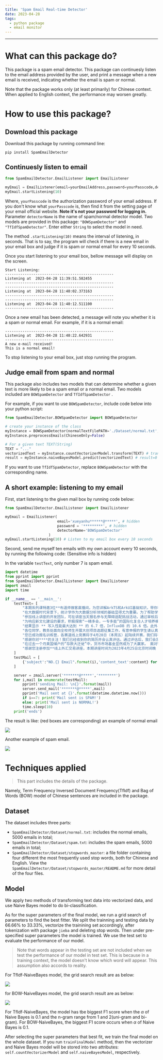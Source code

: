```yaml
---
title: 'Spam Email Real-time Detector'
date: 2023-04-28
tags:
  - python package
  - email monitor
---
```


------

# What can this package do?

This package is a spam email detector. This package can continuesly listen to the email address provided by the user, and print a message when a new email is received, indicating whether the email is spam or normal.

Note that the package works only (at least primarily) for Chinese context. When applied to English context, the performance may worsen greatly.

# How to use this package?

## Download this package

Download this package by running command line:

```shell
pip install SpamEmailDetector
```

## Continuesly listen to email

```python
from SpamEmailDetector.EmailListener import EmailListener

myEmail = EmailListener(email=yourEmailAddress,password=yourPasscode,detectorName=nameOfDetector)
myEmail.startListening(10)
```

Where, `yourPasscode` is the authorization password of your email address. If you don't know what `yourPasscode` is, then find it from the setting page of your email official website. **Note it's not your password for logging in.** Parameter `detectorName` is the name of spam/normal detector model. Two models are provided in this package: `"BOWSpamDetector"` and `"TfIdfSpamDetector"`. Enter either `String` to select the model in need.

The method `.startListening(10)` means the interval of listening, in seconds. That is to say, the program will check if there is a new email in your email box and judge if it is spam or normal email for every 10 seconds.

Once you start listening to your email box, bellow message will display on the screen. 

```
Start Listening:
-------------------------------------------------- 
Listening at  2023-04-28 11:39:51.582455
--------------------------------------------------
-------------------------------------------------- 
Listening at  2023-04-28 11:40:02.373163
--------------------------------------------------
-------------------------------------------------- 
Listening at  2023-04-28 11:40:12.511100
--------------------------------------------------
```

Once a new email has been detected, a message will note you whether it is a spam or normal email. For example, if it is a normal email:

```
-------------------------------------------------- 
Listening at  2023-04-28 11:40:22.642931
--------------------------------------------------
A new e-mail received!
This is a normal email!
```

To stop listening to your email box, just stop running the program. 

## Judge email from spam and normal

This package also includes two models that can determine whether a given text is more likely to be a spam email or a normal email. Two models included are `BOWSpamDetector` and `TfIdfSpamDetector` .

For example, if you want to use `BOWSpamDetector`, include code below into your python script:

```python
from SpamEmailDetector.BOWSpamDetector import BOWSpamDetector

# create your instance of the class
myInstance = BOWSpamDetector(normalTextFilePATH='./Dataset/normal.txt',spamTextFilePATH='./Dataset/spam.txt', stopWordsTextFilePATH='./Dataset/stopwords_master/baidu_stopwords.txt')
myInstance.preprocessEmails(ChineseOnly=False)

# For a given text TEXT(String)
TEXT = "..."
vectorizedText = myInstance.countVectorizerModel.transform(TEXT) # transform TEXT into vector
result = myInstance.naiveBayesModel.predict(vectorizedText) # result=0 or 1
```

If you want to use `TfIdfSpamDetector`, replace  `BOWSpamDetector` with the corresponding name.

## A short example: listening to my email

First, start listening to the given mail box by running code below:

```python
from SpamEmailDetector.EmailListener import EmailListener

myEmail = EmailListener(
  						email='xueyanhu******@*****', # hidden
  						password = '*********', # hidden
  						detectorName='BOWSpamDetector'
					)
myEmail.startListening(10) # Listen to my email box every 10 seconds
```

Second, send me myself ten emails with my own account every 10 seconds, by running the following code: (Sensitive info is hidden)

In the variable `testText`, only number 7 is spam email.

```python
import datetime
from pprint import pprint
from SpamEmailDetector.EmailListener import EmailListener
import zmail
import time

if __name__ == '__main__':
    testText= [
        "本期系列课特邀3位**布道师做客直播间，为您详解ArkTS和ArkUI基础知识，带你轻松学会ArkTS声明式语法的便捷使用，并手把手教你使用ArkUI搭建基础页面。最后通过一个健康生活案例实战带你掌握HarmonyoS数据管理方法、页面路由方法、弹窗与动画等特性，掌握基本的******应用开发能力。",
        "在大数据时代背景下，统计学作为大数据分析领域的基础显得尤为重要。为了帮助学生更好的学习和应用数据统计与分析的知识，促进统计、计算机、数学等相关专业的发展，培养具有数据分析与应用型人才，经研究决定，中国国际经济技术合作促进会教育发展工作委员会决定主办“第二届全国大学生数据统计与分析竞。竞赛目的在于为我国数据统计与分析行业提供人才支持，夯实人才队伍基础。不论是提高数据分析能力，还是提升自身就业竞争力，本次竞赛都是一个不错的选择！",
        "参加线上讲座的开发团队，可在讲座当天报名参与无障碍适配挑战活动，通过审核后我们将邀请你参加 5 月 18 日在上海设计与开发加速器举办的无障碍宣传日线下活动，在线下你将了解到更多无障碍开发技术，以及与其他开发者进行交流和互动。我们还将邀请使用无障碍功能的用户来分享他们的故事，了解 App 是如何赋能他们的日常生活；以及有经验的开发者来分享他们的工程实践，看如何在产品内部推进无障碍适配。你还可获得一对一咨询和深度辅导，获得针对你 App 的无障碍优化建议。",
        "为响应新文化建设的要求，积极探索“一精多会，一专多能”的国际化复合人才培养模式，提升高校学生的应用能力、跨文化沟通能力、实践能力、高质量就业能力，中国管理科学研究院教育标准化研究所决定主办2023年第二届全国大学生新媒体大赛。",
        "结果显示 ** 写入性能最大达到 ** 的 6.7 倍，InfluxDB 的 10.6 倍。此外，** 在写入过程中消耗了最少计算（CPU）资源和磁盘 IO 开销；相同落盘数据规模下，** 存储空间只有 InfluxDB 的 25%，只有 TimescaleDB 的 4%。此外，对于大多数查询类型，** 的性能均优于 InfluxDB 和 TimescaleDB，在 Complex queries 类型的查询中展现出巨大的优势——** 的 Complex queries 查询性能最高达到了 InfluxDB 的 37 倍、 TimescaleDB 的 28.6 倍。",
        "各位同学，教务处面向全校师生开展大创项目选题征集工作，有意申报的学生请认真阅读通知和附件1的指南，按要求填写附件3，并于4月25日下午五点之前发至邮箱**@163.com，谢谢。",
        "您已成功报名训练营，各赛道线上竞赛将于4月28日（本周五）起陆续开赛，我们将在开赛前通知您详细的参赛信息，请您注意查收短信及邮件。",
        "感谢你对****的关注！我们已经收到你的简历并会认真评估。通过评估后，我们会及时与你联系，请注意保持手机和邮件畅通。",
        "在过去一个月美国储户的“存款大迁徙”中，货币市场基金显然成为了大赢家。 面对银行业持续动荡，寻求更高收益率的投资者大批涌入了美国货币市场基金，这导致货币市场基金的资产规模一路飙升至了创纪录的水平。货币市场基金自身具有的避险吸引力和远远超过银行存款的收益率，吸引了大量的投资者。",
        "感谢您注册参加**线上外汇交易讲座，本期讲座时间为2023年4月25日北京时间晚 8:30-9:30 pm。 本次讲座将使用腾讯会议，建议您提前安装app。"
    ]
    testMail = [
        {'subject':"NO.{} Email".format(i),'content_text':content} for i,content in enumerate(testText)
    ]

    server = zmail.server('*******@*****','********')
    for i,mail in enumerate(testMail):
        pprint('sending Mail: \n{}'.format(mail))
        server.send_mail('*******@*****',mail)
        pprint('Mail sent at {}'.format(datetime.datetime.now()))
        if i==7: print('Mail sent is SPAM!')
        else: print('Mail sent is NORMAL!')
        time.sleep(10)
    print('ends')
```

The result is like: (red boxes are corresponding) an example of normal email

![](https://pic2.imgdb.cn/item/644bdc120d2dde57778ce401.png)

Another example of spam email.

![](https://pic2.imgdb.cn/item/644bdc610d2dde57778d3cac.png)

# Techniques applied

>   This part includes the details of the package.

Namely, Term Frequency Inversed Document Frequency(TfIdf) and Bag of Words (BOW) model of Chinese sentences are included in the package.

## Dataset

The dataset includes three parts:

-   `SpamEmailDetector/Dataset/normal.txt`: includes the normal emails, 5000 emails in total;
-   `SpamEmailDetector/Dataset/spam.txt`: includes the spam emails, 5000 emails in total;
-   `SpamEmailDetector/Dataset/stopwords_master`: a file folder containing four different the most frequently used stop words, both for Chinese and English. View the `SpamEmailDetector/Dataset/stopwords_master/README.md` for more detail of the four files.

## Model

We apply two methods of transforming text data into vectorized data, and use Naive Bayes model to do bi-classification.

As for the super parameters of the final model, we run a grid search of parameters to find the best fitter. We split the trainning and testing data by 66.66% to 33.33%, vectorize the trainining set accordingly, after tokenization with package `jieba` and deleting stop words. Then under pre-specified super parameters the model is trained. We use the test set to evaluate the performance of our model. 

>   Note that words appear in the testing set are not included when we test the performance of our model in test set. This is because in a training context, the model doesn't know which word will appear. This assumption also accords to reality.

For TfIdf-NaiveBayes model, the grid search result are as below:

![](https://pic2.imgdb.cn/item/644bde7b0d2dde57778fb3ae.jpg)

for BOW-NaiveBayes model, the grid search result are as below:

![](https://pic2.imgdb.cn/item/644bdcb20d2dde57778d9b2c.png)

For TfIdf-NaiveBayes, the model has tbe biggest F1 score when the $\alpha$ of Naive Bayes is 0.1 and the n-gram range from 1 and 2(uni-gram and bi-gram). For BOW-NaiveBayes, the biggest F1 score occurs when $\alpha$ of Naive Bayes is 0.1. 

After selecting the super parameters that best fit, we train the final model on the whole dataset. If you run `trainFinalModel` method, then the vectorizer and Naive Bayes model will be stored into two attributes: `self.countVectorizerModel` and `self.naiveBayesModel`, respectively.